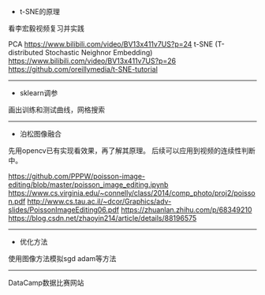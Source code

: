 
- t-SNE的原理

看李宏毅视频复习并实践

PCA https://www.bilibili.com/video/BV13x411v7US?p=24
t-SNE (T-distributed Stochastic Neighnor Embedding) https://www.bilibili.com/video/BV13x411v7US?p=26 https://github.com/oreillymedia/t-SNE-tutorial

---

- sklearn调参

画出训练和测试曲线，网格搜索

---

- 泊松图像融合

先用opencv已有实现看效果，再了解其原理。
后续可以应用到视频的连续性判断中。

https://github.com/PPPW/poisson-image-editing/blob/master/poisson_image_editing.ipynb https://www.cs.virginia.edu/~connelly/class/2014/comp_photo/proj2/poisson.pdf http://www.cs.tau.ac.il/~dcor/Graphics/adv-slides/PoissonImageEditing06.pdf
https://zhuanlan.zhihu.com/p/68349210
https://blog.csdn.net/zhaoyin214/article/details/88196575

---

- 优化方法

使用图像方法模拟sgd adam等方法

---

DataCamp数据比赛网站